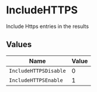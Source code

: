 # IncludeHTTPS

Include Https entries in the results


## Values

| Name                  | Value                 |
| --------------------- | --------------------- |
| `IncludeHTTPSDisable` | 0                     |
| `IncludeHTTPSEnable`  | 1                     |